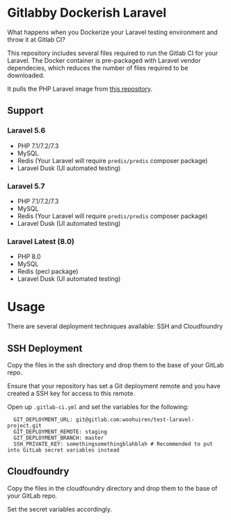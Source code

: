 # Gitlabby Dockerish Laravel

What happens when you Dockerize your Laravel testing environment and throw it at Gitlab CI?

This repository includes several files required to run the Gitlab CI for your Laravel. The Docker container is
pre-packaged with Laravel vendor dependecies, which reduces the number of files required to be downloaded.

It pulls the PHP Laravel image from [this repository](https://github.com/GIANTCRAB/php-laravel-env).

## Support

### Laravel 5.6

* PHP 7.1/7.2/7.3
* MySQL
* Redis (Your Laravel will require `predis/predis` composer package)
* Laravel Dusk (UI automated testing)

### Laravel 5.7

* PHP 7.1/7.2/7.3
* MySQL
* Redis (Your Laravel will require `predis/predis` composer package)
* Laravel Dusk (UI automated testing)

### Laravel Latest (8.0)

* PHP 8.0
* MySQL
* Redis (pecl package)
* Laravel Dusk (UI automated testing)

# Usage

There are several deployment techniques available: SSH and Cloudfoundry

## SSH Deployment

Copy the files in the ssh directory and drop them to the base of your GitLab repo.

Ensure that your repository has set a Git deployment remote and you have created a SSH key for access to this remote.

Open up `.gitlab-ci.yml` and set the variables for the following:

```
  GIT_DEPLOYMENT_URL: git@gitlab.com:woohuiren/test-laravel-project.git
  GIT_DEPLOYMENT_REMOTE: staging
  GIT_DEPLOYMENT_BRANCH: master
  SSH_PRIVATE_KEY: somethingsomethingblahblah # Recommended to put into GitLab secret variables instead
```

## Cloudfoundry

Copy the files in the cloudfoundry directory and drop them to the base of your GitLab repo.

Set the secret variables accordingly.